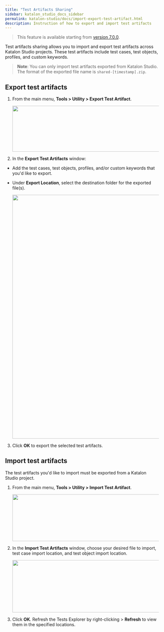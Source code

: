 ```yaml
---
title: "Test Artifacts Sharing" 
sidebar: katalon_studio_docs_sidebar
permalink: katalon-studio/docs/import-export-test-artifact.html 
description: Instruction of how to export and import test artifacts
---
```

> This feature is available starting from [version 7.0.0](https://docs.katalon.com/katalon-studio/new/version-70.html).

Test artifacts sharing allows you to import and export test artifacts across Katalon Studio projects. These test artifacts include test cases, test objects, profiles, and custom keywords.

> **Note**: You can only import test artifacts exported from Katalon Studio. The format of the exported file name is `shared-[timestamp].zip`.

## Export test artifacts

1. From the main menu, **Tools > Utility > Export Test Artifact**.

    <img src="https://github.com/katalon-studio/docs-images/raw/master/katalon-studio/docs/import-export-test-artifact/Export-test-artifact.png" width="528" height="150">

2. In the **Export Test Artifacts** window:

* Add the test cases, test objects, profiles, and/or custom keywords that you'd like to export.
* Under **Export Location**, select the destination folder for the exported file(s).

    <img src="https://github.com/katalon-studio/docs-images/raw/master/katalon-studio/docs/import-export-test-artifact/export-test-artifacts.png" width="497" height="797">

3. Click **OK** to export the selected test artifacts.

## Import test artifacts

The test artifacts you'd like to import must be exported from a Katalon Studio project.

1. From the main menu, **Tools > Utility > Import Test Artifact**.

    <img src="https://github.com/katalon-studio/docs-images/raw/master/katalon-studio/docs/import-export-test-artifact/Import-test-artifacts.png" width="521" height="153">

2. In the **Import Test Artifacts** window, choose your desired file to import, test case import location, and test object import location.

    <img src="https://github.com/katalon-studio/docs-images/raw/master/katalon-studio/docs/import-export-test-artifact/import-test-artifact.png" width="496" height="171"> 

3. Click **OK**. Refresh the Tests Explorer by right-clicking > **Refresh** to view them in the specified locations.


